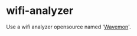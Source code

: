 # wifi-analyzer

Use a wifi analyzer opensource named '[Wavemon](https://github.com/uoaerg/wavemon)'.

